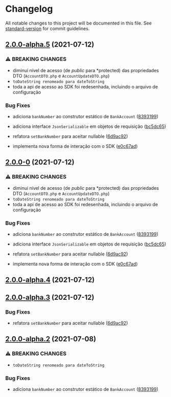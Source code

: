# Changelog

All notable changes to this project will be documented in this file. See [standard-version](https://github.com/conventional-changelog/standard-version) for commit guidelines.

## [2.0.0-alpha.5](https://github.com/jetimob/juno-sdk-php-laravel/compare/v1.1.2...v2.0.0-alpha.5) (2021-07-12)


### ⚠ BREAKING CHANGES

* diminui nível de acesso (de *public* para *protected) das propriedades DTO (`AccountDTO.php` e `AccountUpdateDTO.php`)
* `toDateString renomeado para dateToString`
* toda a api de acesso ao SDK foi redesenhada, incluindo o arquivo de configuração

### Bug Fixes

* adiciona `bankNumber` ao construtor estático de `BankAccount` ([8393199](https://github.com/jetimob/juno-sdk-php-laravel/commit/83931996e98faf3a1e7d9dbe51d5f48a9f1dcec1))
* adiciona interface `JsonSerializable` em objetos de requisição ([bc5dc65](https://github.com/jetimob/juno-sdk-php-laravel/commit/bc5dc6527311bbb36b3e646cd627f5d83e886421))
* refatora `setBankNumber` para aceitar nullable ([6d9ac92](https://github.com/jetimob/juno-sdk-php-laravel/commit/6d9ac921cb055d435bd15cf7905c9f76850928e5))


* implementa nova forma de interação com o SDK ([e0c67ad](https://github.com/jetimob/juno-sdk-php-laravel/commit/e0c67ad15207df939c3e9cd466ba61cd6cabdebc))

## [2.0.0-0](https://github.com/jetimob/juno-sdk-php-laravel/compare/v1.1.2...v2.0.0-0) (2021-07-12)


### ⚠ BREAKING CHANGES

* diminui nível de acesso (de *public* para *protected) das propriedades DTO (`AccountDTO.php` e `AccountUpdateDTO.php`)
* `toDateString renomeado para dateToString`
* toda a api de acesso ao SDK foi redesenhada, incluindo o arquivo de configuração

### Bug Fixes

* adiciona `bankNumber` ao construtor estático de `BankAccount` ([8393199](https://github.com/jetimob/juno-sdk-php-laravel/commit/83931996e98faf3a1e7d9dbe51d5f48a9f1dcec1))
* adiciona interface `JsonSerializable` em objetos de requisição ([bc5dc65](https://github.com/jetimob/juno-sdk-php-laravel/commit/bc5dc6527311bbb36b3e646cd627f5d83e886421))
* refatora `setBankNumber` para aceitar nullable ([6d9ac92](https://github.com/jetimob/juno-sdk-php-laravel/commit/6d9ac921cb055d435bd15cf7905c9f76850928e5))


* implementa nova forma de interação com o SDK ([e0c67ad](https://github.com/jetimob/juno-sdk-php-laravel/commit/e0c67ad15207df939c3e9cd466ba61cd6cabdebc))

## [2.0.0-alpha.4](https://github.com/jetimob/juno-sdk-php-laravel/compare/v2.0.0-alpha.3...v2.0.0-alpha.4) (2021-07-12)

## [2.0.0-alpha.3](https://github.com/jetimob/juno-sdk-php-laravel/compare/v2.0.0-alpha.2...v2.0.0-alpha.3) (2021-07-12)


### Bug Fixes

* refatora `setBankNumber` para aceitar nullable ([6d9ac92](https://github.com/jetimob/juno-sdk-php-laravel/commit/6d9ac921cb055d435bd15cf7905c9f76850928e5))

## [2.0.0-alpha.2](https://github.com/jetimob/juno-sdk-php-laravel/compare/v2.0.0-alpha.1...v2.0.0-alpha.2) (2021-07-08)


### ⚠ BREAKING CHANGES

* `toDateString renomeado para dateToString`

### Bug Fixes

* adiciona `bankNumber` ao construtor estático de `BankAccount` ([8393199](https://github.com/jetimob/juno-sdk-php-laravel/commit/83931996e98faf3a1e7d9dbe51d5f48a9f1dcec1))

